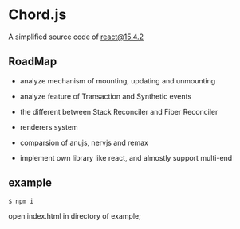 # Chord.js

A simplified source code of react@15.4.2

## RoadMap

- analyze mechanism of mounting, updating and unmounting

- analyze feature of Transaction and Synthetic events

- the different between Stack Reconciler and Fiber Reconciler

- renderers system

- comparsion of anujs, nervjs and remax

- implement own library like react, and almostly support multi-end

## example

```shell
$ npm i
```

open index.html in directory of example;



